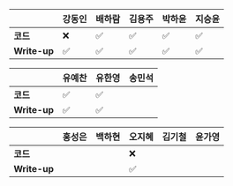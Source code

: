 |              | 강동인 | 배하람 | 김용주 | 박하윤 | 지승윤 |
| ------------ | ------ | ------ | ------ | ------ | ------|
| **코드**     |:x:|:white_check_mark:| :white_check_mark: |  ✅      |        ✅ |
| **Write-up** |✅|:white_check_mark:| :white_check_mark: |  ✅      |        ✅|

| 				| 유예찬 | 유한영 | 송민석 |
| ------------  | ------ | ------ | ------ |
| **코드** 	   |✅|✅ 		 |		 |
| **Write-up** |✅|✅		  |		  |

|              | 홍성은 | 백하현 | 오지혜 | 김기철 | 윤가영 |
| ------------ | ------ | ------ | ------ | ------ | ------------ |
| **코드**     ||| :x:  |        |        |
| **Write-up** ||| ✅  |        |        |

